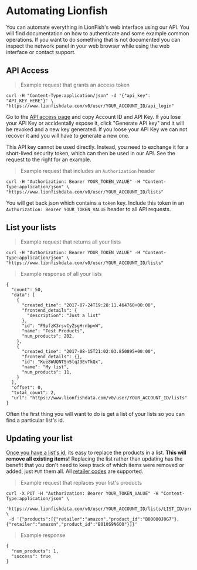 # Automating Lionfish

You can automate everything in LionFish's web interface using our API. You will find documentation on how to authenticate and some example common operations. If you want to do something that is not documented you can inspect the network panel in your web browser while using the web interface or contact support.

## API Access

> Example request that grants an access token

```shell
curl -H "Content-Type:application/json" -d '{"api_key": "API_KEY_HERE"}' \
"https://www.lionfishdata.com/v0/user/YOUR_ACCOUNT_ID/api_login"
```

Go to the [API access page](https://www.lionfishdata.com/user/-/api) and copy Account ID and API Key.  If you lose your API Key or accidentally expose it, click "Generate API key" and it will be revoked and a new key generated. If you loose your API Key we can not recover it and you will have to generate a new one.

This API key cannot be used directly. Instead, you need to exchange it for a short-lived security token, which can then be used in our API. See the request to the right for an example.

> Example request that includes an `Authorization` header

```shell
curl -H "Authorization: Bearer YOUR_TOKEN_VALUE" -H "Content-Type:application/json" \
"https://www.lionfishdata.com/v0/user/YOUR_ACCOUNT_ID/lists"
```

You will get back json which contains a `token` key. Include this token in an `Authorization: Bearer YOUR_TOKEN_VALUE` header to all API requests.

## List your lists

> Example request that returns all your lists

```shell
curl -H "Authorization: Bearer YOUR_TOKEN_VALUE" -H "Content-Type:application/json" \
"https://www.lionfishdata.com/v0/user/YOUR_ACCOUNT_ID/lists"
```

> Example response of all your lists

```shell
{
  "count": 50,
  "data": [
    {
      "created_time": "2017-07-24T19:28:11.464760+00:00",
      "frontend_details": {
        "description": "Just a list"
      },
      "id": "F9pfzK3rsvCyZsgHrnbpvW",
      "name": "Test Products",
      "num_products": 202,
    },
    {
      "created_time": "2017-08-15T21:02:03.850895+00:00",
      "frontend_details": {},
      "id": "Kue8WUQNTSn5tqJ3EvTkQx",
      "name": "My list",
      "num_products": 11,
    }
  ],
  "offset": 0,
  "total_count": 2,
  "url": "https://www.lionfishdata.com/v0/user/YOUR_ACCOUNT_ID/lists"
}
```

Often the first thing you will want to do is get a list of your lists so you can find a particular list's id.

## Updating your list

[Once you have a list's id](/#list-your-lists), its easy to replace the products in a list. **This will remove all existing items!** Replacing the list rather than updating has the benefit that you don't need to keep track of which items were removed or added, just `PUT` them all. All [retailer codes](/#supported-retailers) are supported.

> Example request that replaces your list's products

```shell
curl -X PUT -H "Authorization: Bearer YOUR_TOKEN_VALUE" -H "Content-Type:application/json" \
 'https://www.lionfishdata.com/v0/user/YOUR_ACCOUNT_ID/lists/LIST_ID/products' \
 -d '{"products":[{"retailer":"amazon","product_id":"B00000J0G7"},{"retailer":"amazon","product_id":"B010S9N6OO"}]}'
```

> Example response

```shell
{
  "num_products": 1,
  "success": true
}
```
